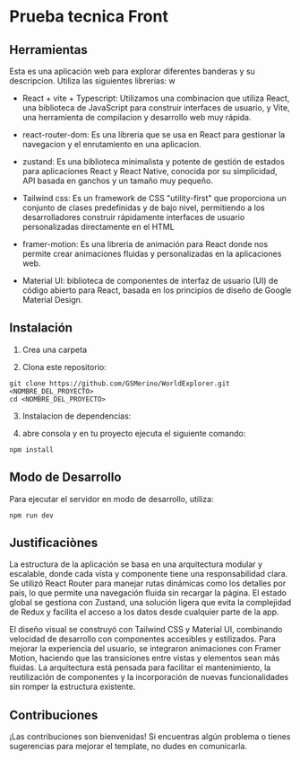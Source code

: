 # Prueba tecnica Front

## Herramientas

Esta es una aplicación web para explorar diferentes banderas y su descripcion. Utiliza las siguientes librerias: w

* React + vite + Typescript: Utilizamos una combinacion que utiliza React, una biblioteca de JavaScript para construir interfaces de usuario, y Vite, una herramienta de compilacion y desarrollo web muy rápida.

* react-router-dom: Es una libreria que se usa en React para gestionar la navegacion y el enrutamiento en una aplicacion.

* zustand: Es una biblioteca minimalista y potente de gestión de estados para aplicaciones React y React Native, conocida por su simplicidad, API basada en ganchos y un tamaño muy pequeño.

* Tailwind css: Es un framework de CSS "utility-first" que proporciona un conjunto de clases predefinidas y de bajo nivel, permitiendo a los desarrolladores construir rápidamente interfaces de usuario personalizadas directamente en el HTML

* framer-motion: Es una libreria de animación para React donde nos permite crear animaciones fluidas y personalizadas en la aplicaciones web.

* Material UI: biblioteca de componentes de interfaz de usuario (UI) de código abierto para React, basada en los principios de diseño de Google Material Design.



## Instalación

1. Crea una carpeta

2. Clona este repositorio:

```
git clone https://github.com/GSMerino/WorldExplorer.git <NOMBRE_DEL_PROYECTO>
cd <NOMBRE_DEL_PROYECTO>

```

3. Instalacion de dependencias:

4. abre consola y en tu proyecto ejecuta el siguiente comando:


``` 
npm install 

```


## Modo de Desarrollo

Para ejecutar el servidor en modo de desarrollo, utiliza:

```
npm run dev

```

## Justificaciònes
La estructura de la aplicación se basa en una arquitectura modular y escalable, donde cada vista y componente tiene una responsabilidad clara. Se utilizó React Router para manejar rutas dinámicas como los detalles por país, lo que permite una navegación fluida sin recargar la página. El estado global se gestiona con Zustand, una solución ligera que evita la complejidad de Redux y facilita el acceso a los datos desde cualquier parte de la app.

El diseño visual se construyó con Tailwind CSS y Material UI, combinando velocidad de desarrollo con componentes accesibles y estilizados. Para mejorar la experiencia del usuario, se integraron animaciones con Framer Motion, haciendo que las transiciones entre vistas y elementos sean más fluidas.
La arquitectura está pensada para facilitar el mantenimiento, la reutilización de componentes y la incorporación de nuevas funcionalidades sin romper la estructura existente.




## Contribuciones

¡Las contribuciones son bienvenidas! Si encuentras algún problema o tienes sugerencias para mejorar el template, no dudes en comunicarla.
